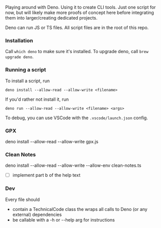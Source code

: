 Playing around with Deno. Using it to create CLI tools. Just one script for now, but will likely make more proofs of concept here before integrating them into larger/creating dedicated projects.

Deno can run JS or TS files. All script files are in the root of this repo.

### Installation
Call `which deno` to make sure it's installed. To upgrade deno, call `brew upgrade deno`.

### Running a script

To install a script, run
```
deno install --allow-read --allow-write <filename>
```

If you'd rather not install it, run
```
deno run --allow-read --allow-write <filename> <args>
```

To debug, you can use VSCode with the `.vscode/launch.json` config.

### GPX
deno install --allow-read --allow-write gpx.js

### Clean Notes

deno install --allow-read --allow-write --allow-env clean-notes.ts
- [ ] implement part b of the help text

### Dev

Every file should
- contain a TechnicalCode class the wraps all calls to Deno (or any external) dependencies
- be callable with a -h or --help arg for instructions
